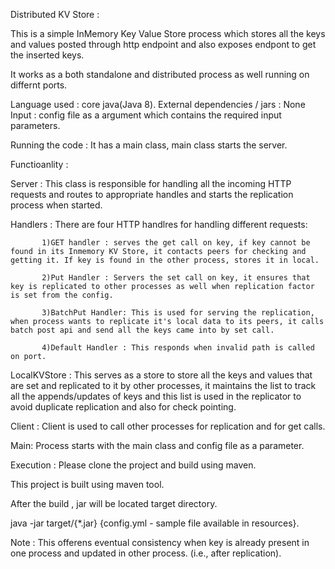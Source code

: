 Distributed KV Store :

This is a simple InMemory Key Value Store process which stores all the keys and values posted through http endpoint and also exposes endpont to get the inserted keys.

It works as a both standalone and distributed process as well running on differnt ports. 

Language used : core java(Java 8).
External dependencies / jars : None
Input : config file as a argument which contains the required input parameters.

Running the code : It has a main class, main class starts the server. 

Functioanlity : 

Server : This class is responsible for handling all the incoming HTTP requests and routes to appropriate handles and starts the replication process when started.

Handlers : There are four HTTP handlres for handling different requests:
           
           1)GET handler : serves the get call on key, if key cannot be found in its Inmemory KV Store, it contacts peers for checking and getting it. If key is found in the other process, stores it in local.
           
           2)Put Handler : Servers the set call on key, it ensures that key is replicated to other processes as well when replication factor is set from the config.
           
           3)BatchPut Handler: This is used for serving the replication, when process wants to replicate it's local data to its peers, it calls batch post api and send all the keys came into by set call. 
           
           4)Default Handler : This responds when invalid path is called on port.
           
LocalKVStore : This serves as a store to store all the keys and values that are set and replicated to it by other processes, it maintains the list to track all the appends/updates of keys and this list is used in the replicator to avoid duplicate replication and also for check pointing.

Client : Client is used to call other processes for replication and for get calls.

Main: Process starts with the main class and config file as a parameter.


Execution : Please clone the project and build using maven.

This project is built using maven tool.

After the build , jar will be located target directory.

java -jar target/{*.jar} {config.yml - sample file available in resources}.

Note : This offerens eventual consistency when key is already present in one process and updated in other process. (i.e., after replication).